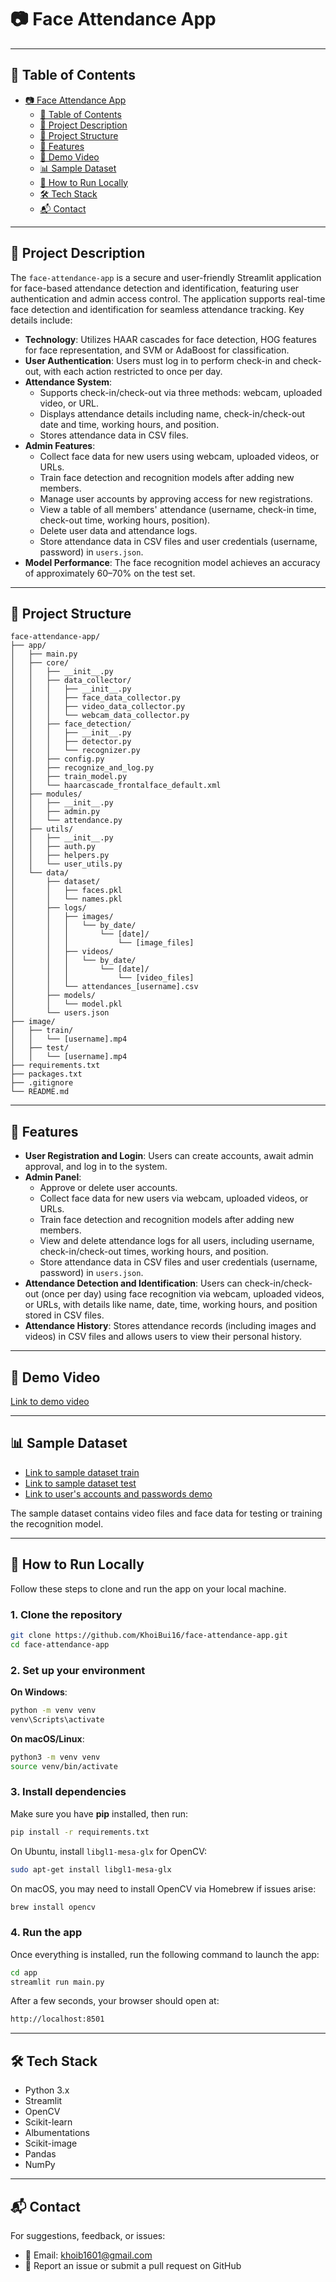 # 📷 Face Attendance App
---

## 📑 Table of Contents
- [📷 Face Attendance App](#-face-attendance-app)
  - [📑 Table of Contents](#-table-of-contents)
  - [📝 Project Description](#-project-description)
  - [📁 Project Structure](#-project-structure)
  - [🔐 Features](#-features)
  - [🎥 Demo Video](#-demo-video)
  - [📊 Sample Dataset](#-sample-dataset)
  - [🚀 How to Run Locally](#-how-to-run-locally)
  - [🛠 Tech Stack](#-tech-stack)
  - [📬 Contact](#-contact)

---

## 📝 Project Description

The `face-attendance-app` is a secure and user-friendly Streamlit application for face-based attendance detection and identification, featuring user authentication and admin access control. The application supports real-time face detection and identification for seamless attendance tracking. Key details include:

- **Technology**: Utilizes HAAR cascades for face detection, HOG features for face representation, and SVM or AdaBoost for classification.
- **User Authentication**: Users must log in to perform check-in and check-out, with each action restricted to once per day.
- **Attendance System**: 
  - Supports check-in/check-out via three methods: webcam, uploaded video, or URL.
  - Displays attendance details including name, check-in/check-out date and time, working hours, and position.
  - Stores attendance data in CSV files.
- **Admin Features**: 
  - Collect face data for new users using webcam, uploaded videos, or URLs.
  - Train face detection and recognition models after adding new members.
  - Manage user accounts by approving access for new registrations.
  - View a table of all members' attendance (username, check-in time, check-out time, working hours, position).
  - Delete user data and attendance logs.
  - Store attendance data in CSV files and user credentials (username, password) in `users.json`.
- **Model Performance**: The face recognition model achieves an accuracy of approximately 60–70% on the test set.

---

## 📁 Project Structure

```
face-attendance-app/
├── app/
│   ├── main.py
│   ├── core/
│   │   ├── __init__.py
│   │   ├── data_collector/
│   │   │   ├── __init__.py
│   │   │   ├── face_data_collector.py
│   │   │   ├── video_data_collector.py
│   │   │   └── webcam_data_collector.py
│   │   ├── face_detection/
│   │   │   ├── __init__.py
│   │   │   ├── detector.py
│   │   │   └── recognizer.py
│   │   ├── config.py
│   │   ├── recognize_and_log.py
│   │   ├── train_model.py
│   │   └── haarcascade_frontalface_default.xml
│   ├── modules/
│   │   ├── __init__.py
│   │   ├── admin.py
│   │   └── attendance.py
│   ├── utils/
│   │   ├── __init__.py
│   │   ├── auth.py
│   │   ├── helpers.py
│   │   └── user_utils.py
│   └── data/
│       ├── dataset/
│       │   ├── faces.pkl
│       │   └── names.pkl
│       ├── logs/
│       │   ├── images/
│       │   │   └── by_date/
│       │   │       └── [date]/
│       │   │           └── [image_files]
│       │   ├── videos/
│       │   │   └── by_date/
│       │   │       └── [date]/
│       │   │           └── [video_files]
│       │   └── attendances_[username].csv
│       ├── models/
│       │   └── model.pkl
│       └── users.json
├── image/
│   ├── train/
│   │   └── [username].mp4
│   ├── test/
│   │   └── [username].mp4
├── requirements.txt
├── packages.txt
├── .gitignore
└── README.md
```

---

## 🔐 Features

- **User Registration and Login**: Users can create accounts, await admin approval, and log in to the system.
- **Admin Panel**:
  - Approve or delete user accounts.
  - Collect face data for new users via webcam, uploaded videos, or URLs.
  - Train face detection and recognition models after adding new members.
  - View and delete attendance logs for all users, including username, check-in/check-out times, working hours, and position.
  - Store attendance data in CSV files and user credentials (username, password) in `users.json`.
- **Attendance Detection and Identification**: Users can check-in/check-out (once per day) using face recognition via webcam, uploaded videos, or URLs, with details like name, date, time, working hours, and position stored in CSV files.
- **Attendance History**: Stores attendance records (including images and videos) in CSV files and allows users to view their personal history.

---

## 🎥 Demo Video

[Link to demo video](https://youtu.be/sJ8fBIhxHO8)

---

## 📊 Sample Dataset

- [Link to sample dataset train](https://github.com/KhoiBui16/face-attendance-app/tree/main/data/train)
- [Link to sample dataset test](https://github.com/KhoiBui16/face-attendance-app/tree/main/data/test)
- [Link to user's accounts and passwords demo](https://github.com/KhoiBui16/face-attendance-app/blob/main/data/users.json)

The sample dataset contains video files and face data for testing or training the recognition model.

---

## 🚀 How to Run Locally

Follow these steps to clone and run the app on your local machine.

### 1. Clone the repository

```bash
git clone https://github.com/KhoiBui16/face-attendance-app.git
cd face-attendance-app
```

### 2. Set up your environment

**On Windows**:
  ```bash
  python -m venv venv
  venv\Scripts\activate
  ```

**On macOS/Linux**:
  ```bash
  python3 -m venv venv
  source venv/bin/activate
  ```

### 3. Install dependencies

Make sure you have **pip** installed, then run:

```bash
pip install -r requirements.txt
```

On Ubuntu, install `libgl1-mesa-glx` for OpenCV:

```bash
sudo apt-get install libgl1-mesa-glx
```

On macOS, you may need to install OpenCV via Homebrew if issues arise:

```bash
brew install opencv
```

### 4. Run the app

Once everything is installed, run the following command to launch the app:

```bash
cd app
streamlit run main.py
```

After a few seconds, your browser should open at:

```bash
http://localhost:8501
```

---

## 🛠 Tech Stack

- Python 3.x
- Streamlit
- OpenCV
- Scikit-learn
- Albumentations
- Scikit-image
- Pandas
- NumPy

---

## 📬 Contact

For suggestions, feedback, or issues:

- 📧 Email: khoib1601@gmail.com
- 🐛 Report an issue or submit a pull request on GitHub
